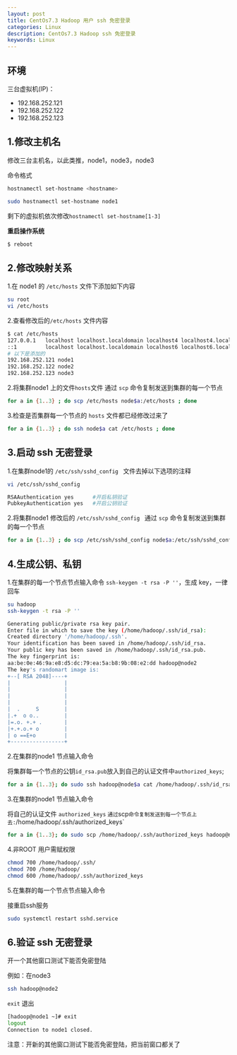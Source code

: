 ```yaml
---
layout: post
title: CentOs7.3 Hadoop 用户 ssh 免密登录
categories: Linux
description: CentOs7.3 Hadoop ssh 免密登录
keywords: Linux
---
```


## 环境

三台虚拟机(IP)：
 - 192.168.252.121
 - 192.168.252.122
 - 192.168.252.123


## 1.修改主机名

修改三台主机名，以此类推，node1，node3，node3

命令格式

```sh
hostnamectl set-hostname <hostname>
```
```sh
sudo hostnamectl set-hostname node1
```
剩下的虚拟机依次修改`hostnamectl set-hostname[1-3]`


**重启操作系统**
```sh
$ reboot
```

## 2.修改映射关系

1.在 node1 的 `/etc/hosts` 文件下添加如下内容

```sh
su root
vi /etc/hosts
```

2.查看修改后的`/etc/hosts` 文件内容

```sh
$ cat /etc/hosts
127.0.0.1   localhost localhost.localdomain localhost4 localhost4.localdomain4
::1         localhost localhost.localdomain localhost6 localhost6.localdomain6
# 以下是添加的
192.168.252.121 node1
192.168.252.122 node2
192.168.252.123 node3
```

2.将集群node1 上的文件`hosts`文件 通过 `scp` 命令复制发送到集群的每一个节点

```sh
for a in {1..3} ; do scp /etc/hosts node$a:/etc/hosts ; done
```

3.检查是否集群每一个节点的 `hosts` 文件都已经修改过来了

```sh
for a in {1..3} ; do ssh node$a cat /etc/hosts ; done
```


## 3.启动 ssh 无密登录

1.在集群node1的 `/etc/ssh/sshd_config ` 文件去掉以下选项的注释

```sh
vi /etc/ssh/sshd_config 
```

```sh
RSAAuthentication yes      #开启私钥验证
PubkeyAuthentication yes   #开启公钥验证
```

2.将集群node1 修改后的 `/etc/ssh/sshd_config ` 通过 `scp` 命令复制发送到集群的每一个节点

```sh
for a in {1..3} ; do scp /etc/ssh/sshd_config node$a:/etc/ssh/sshd_config ; done
```

## 4.生成公钥、私钥

1.在集群的每一个节点节点输入命令 `ssh-keygen -t rsa -P ''`，生成 key，一律回车

```sh
su hadoop
ssh-keygen -t rsa -P ''
```

```sh
Generating public/private rsa key pair.
Enter file in which to save the key (/home/hadoop/.ssh/id_rsa): 
Created directory '/home/hadoop/.ssh'.
Your identification has been saved in /home/hadoop/.ssh/id_rsa.
Your public key has been saved in /home/hadoop/.ssh/id_rsa.pub.
The key fingerprint is:
aa:be:0e:46:9a:e8:d5:dc:79:ea:5a:b8:9b:08:e2:dd hadoop@node2
The key's randomart image is:
+--[ RSA 2048]----+
|                 |
|                 |
|                 |
|                 |
|  .     S        |
|.+  o o..        |
|=.o. +.+ .       |
|+.+.o.+ o        |
| o ==E+o         |
+-----------------+

```

2.在集群的node1 节点输入命令

将集群每一个节点的公钥`id_rsa.pub`放入到自己的认证文件中`authorized_keys`;

```sh
for a in {1..3}; do sudo ssh hadoop@node$a cat /home/hadoop/.ssh/id_rsa.pub >> /home/hadoop/.ssh/authorized_keys; done
```

3.在集群的node1 节点输入命令

将自己的认证文件 `authorized_keys` ` 通过 `scp` 命令复制发送到每一个节点上去: `/home/hadoop/.ssh/authorized_keys`

```sh
for a in {1..3}; do sudo scp /home/hadoop/.ssh/authorized_keys hadoop@node$a:/home/hadoop/.ssh/authorized_keys ; done
```

4.非ROOT 用户需赋权限
```sh
chmod 700 /home/hadoop/.ssh/
chmod 700 /home/hadoop/
chmod 600 /home/hadoop/.ssh/authorized_keys 
```

5.在集群的每一个节点节点输入命令

接重启ssh服务

```sh
sudo systemctl restart sshd.service
```

## 6.验证 ssh 无密登录

开一个其他窗口测试下能否免密登陆

例如：在node3

```sh
ssh hadoop@node2
```

`exit` 退出
```sh
[hadoop@node1 ~]# exit
logout
Connection to node1 closed.
```

注意：开新的其他窗口测试下能否免密登陆，把当前窗口都关了


